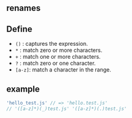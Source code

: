 ## renames

## Define 

* `()` : captures the expression.
* `*` : match zero or more characters.
* `+` : match one or more characters.
* `?` : match zero or one character.
* `[a-z]`: match a character in the range.

## example 

```js
'hello_test.js' // => 'hello.test.js'
// '([a-z]*)(_)test.js' '([a-z]*)(.)test.js'


```